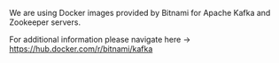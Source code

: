We are using Docker images provided by Bitnami for Apache Kafka and Zookeeper servers.

For additional information please navigate here ->
https://hub.docker.com/r/bitnami/kafka